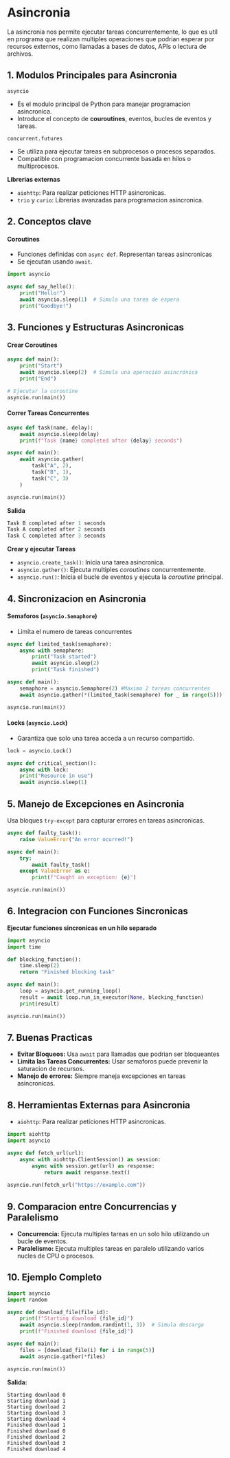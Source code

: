 # Asincronia

La asincronia nos permite ejecutar tareas concurrentemente, lo que es util en programa que realizan multiples operaciones que podrian esperar por recursos externos, como llamadas a bases de datos, APIs o lectura de archivos.

## 1. Modulos Principales para Asincronia

`asyncio`
- Es el modulo principal de Python para manejar programacion asincronica.
- Introduce el concepto de **couroutines**, eventos, bucles de eventos y tareas.

`concurrent.futures`
- Se utiliza para ejecutar tareas en subprocesos o procesos separados.
- Compatible con programacion concurrente basada en hilos o multiprocesos.

**Librerias externas**
- `aiohttp`: Para realizar peticiones HTTP asincronicas.
- `trio` y `curio`: Librerias avanzadas para programacion asincronica.

## 2. Conceptos clave

#### Coroutines
- Funciones definidas con `async def`. Representan tareas asincronicas
- Se ejecutan usando `await`.

```Python
import asyncio

async def say_hello():
    print("Hello!")
    await asyncio.sleep(1)  # Simula una tarea de espera
    print("Goodbye!")
```

## 3. Funciones y Estructuras Asincronicas

#### Crear Coroutines
```python
async def main():
    print("Start")
    await asyncio.sleep(2)  # Simula una operación asincrónica
    print("End")

# Ejecutar la coroutine
asyncio.run(main())

```

#### Correr Tareas Concurrentes
```python
async def task(name, delay):
	await asyncio.sleep(delay)
	print(f"Task {name} completed after {delay} seconds")

async def main():
	await asyncio.gather(
		task("A", 2),
		task("B", 1),
		task("C", 3)
	)

asyncio.run(main())
```

**Salida**

```python
Task B completed after 1 seconds
Task A completed after 2 seconds
Task C completed after 3 seconds
```

**Crear y ejecutar Tareas**
- `asyncio.create_task()`: Inicia una tarea asincronica.
- `asyncio.gather()`: Ejecuta multiples *coroutines* concurrentemente.
- `asyncio.run()`: Inicia el bucle de eventos y ejecuta la *coroutine* principal.

## 4. Sincronizacion en Asincronia
#### Semaforos (`asyncio.Semaphore`)
- Limita el numero de tareas concurrentes

```python
async def limited_task(semaphore):
	async with semaphore:
		print("Task started")
		await asyncio.sleep(2)
		print("Task finished")

async def main():
	semaphore = asyncio.Semaphore(2) #Maximo 2 tareas concurrentes
	await asyncio.gather(*(limited_task(semaphore) for _ in range(5)))

asyncio.run(main())
```

#### Locks (`asyncio.Lock`)
- Garantiza que solo una tarea acceda a un recurso compartido.

```python
lock = asyncio.Lock()

async def critical_section():
	async with lock:
	print("Resource in use")
	await asyncio.sleep(1)
```

## 5. Manejo de Excepciones en Asincronia
Usa bloques `try-except` para capturar errores en tareas asincronicas.

```python
async def faulty_task():
	raise ValueError("An error ocurred!")

async def main():
	try:
		await faulty_task()
	except ValueError as e:
		print(f"Caught an exception: {e}")

asyncio.run(main())
```

## 6. Integracion con Funciones Sincronicas

**Ejecutar funciones sincronicas en un hilo separado**
```python
import asyncio
import time

def blocking_function():
	time.sleep(2)
	return "Finished blocking task"

async def main():
	loop = asyncio.get_running_loop()
	result = await loop.run_in_executor(None, blocking_function)
	print(result)

asyncio.run(main())
```

## 7. Buenas Practicas

- **Evitar Bloqueos:** Usa `await` para llamadas que podrian ser bloqueantes
- **Limita las Tareas Concurrentes:** Usar semaforos puede prevenir la saturacion de recursos.
- **Manejo de errores:** Siempre maneja excepciones en tareas asincronicas.

## 8. Herramientas Externas para Asincronia

- `aiohttp`: Para realizar peticiones HTTP asincronicas.

```python
import aiohttp
import asyncio

async def fetch_url(url):
	async with aiohttp.ClientSession() as session:
		async with session.get(url) as response:
			return await response.text() 
			
asyncio.run(fetch_url("https://example.com"))
```

## 9. Comparacion entre Concurrencias y Paralelismo

- **Concurrencia:** Ejecuta multiples tareas en un solo hilo utilizando un bucle de eventos.
- **Paralelismo:** Ejecuta multiples tareas en paralelo utilizando varios nucles de CPU o procesos.

## 10. Ejemplo Completo

```python
import asyncio
import random

async def download_file(file_id):
    print(f"Starting download {file_id}")
    await asyncio.sleep(random.randint(1, 3))  # Simula descarga
    print(f"Finished download {file_id}")

async def main():
    files = [download_file(i) for i in range(5)]
    await asyncio.gather(*files)

asyncio.run(main())
```

**Salida:**

```
Starting download 0
Starting download 1
Starting download 2
Starting download 3
Starting download 4
Finished download 1
Finished download 0
Finished download 2
Finished download 3
Finished download 4
```